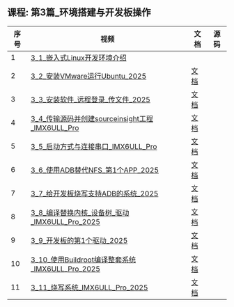 ## 课程: 第3篇_环境搭建与开发板操作
| 序号 | 视频 | 文档 | 源码 |
| ---- | ---- | ---- | ---- |
| 1 | [3_1_嵌入式Linux开发环境介绍](https://www.bilibili.com/video/BV1w4411B7a4/?p=17) |  |  |
| 2 | [3_2_安装VMware运行Ubuntu_2025](https://www.bilibili.com/video/BV1w4411B7a4/?p=18) | [文档](https://gitee.com/weidongshan/01_all_series_quickstart/raw/master/嵌入式Linux应用开发完全手册V5.3_IMX6ULL_Pro开发板.pdf#nameddest=1.2%20安装软件) |  |
| 3 | [3_3_安装软件_远程登录_传文件_2025](https://www.bilibili.com/video/BV1w4411B7a4/?p=19) | [文档](https://gitee.com/weidongshan/01_all_series_quickstart/raw/master/嵌入式Linux应用开发完全手册V5.3_IMX6ULL_Pro开发板.pdf#nameddest=第2章%20安装软件) |  |
| 4 | [3_4_传输源码并创建sourceinsight工程_IMX6ULL_Pro](https://www.bilibili.com/video/BV1w4411B7a4/?p=20) | [文档](https://gitee.com/weidongshan/01_all_series_quickstart/raw/master/嵌入式Linux应用开发完全手册V5.3_IMX6ULL_Pro开发板.pdf#nameddest=2.6.2%20下载BSP) |  |
| 5 | [3_5_启动方式与连接串口_IMX6ULL_Pro](https://www.bilibili.com/video/BV1w4411B7a4/?p=21) | [文档](https://gitee.com/weidongshan/01_all_series_quickstart/raw/master/嵌入式Linux应用开发完全手册V5.3_IMX6ULL_Pro开发板.pdf#nameddest=3.4%20串口连接) |  |
| 6 | [3_6_使用ADB替代NFS_第1个APP_2025](https://www.bilibili.com/video/BV1w4411B7a4/?p=22) | [文档](https://gitee.com/weidongshan/01_all_series_quickstart/raw/master/嵌入式Linux应用开发完全手册V5.3_IMX6ULL_Pro开发板.pdf#nameddest=1.6%20体验第1个程序) |  |
| 7 | [3_7_给开发板烧写支持ADB的系统_2025](https://www.bilibili.com/video/BV1w4411B7a4/?p=23) | [文档](https://gitee.com/weidongshan/01_all_series_quickstart/raw/master/嵌入式Linux应用开发完全手册V5.3_IMX6ULL_Pro开发板.pdf#nameddest=1.5%20重烧支持ADB的系统) |  |
| 8 | [3_8_编译替换内核_设备树_驱动_IMX6ULL_Pro_2025](https://www.bilibili.com/video/BV1w4411B7a4/?p=24) | [文档](https://gitee.com/weidongshan/01_all_series_quickstart/raw/master/嵌入式Linux应用开发完全手册V5.3_IMX6ULL_Pro开发板.pdf#nameddest=第5章%20开发板的第1个驱动实验) |  |
| 9 | [3_9_开发板的第1个驱动_2025](https://www.bilibili.com/video/BV1w4411B7a4/?p=25) | [文档](https://gitee.com/weidongshan/01_all_series_quickstart/raw/master/嵌入式Linux应用开发完全手册V5.3_IMX6ULL_Pro开发板.pdf#nameddest=第5章%20开发板的第1个驱动实验) |  |
| 10 | [3_10_使用Buildroot编译整套系统_IMX6ULL_Pro_2025](https://www.bilibili.com/video/BV1w4411B7a4/?p=26) | [文档](https://gitee.com/weidongshan/01_all_series_quickstart/raw/master/嵌入式Linux应用开发完全手册V5.3_IMX6ULL_Pro开发板.pdf#nameddest=6.5%20构建IMX6ULL%20Pro版的根文件系统) | |
| 11 | [3_11_烧写系统_IMX6ULL_Pro_2025](https://www.bilibili.com/video/BV1w4411B7a4/?p=27) | [文档](https://gitee.com/weidongshan/01_all_series_quickstart/raw/master/嵌入式Linux应用开发完全手册V5.3_IMX6ULL_Pro开发板.pdf#nameddest=7.3%20在Windows使用USB烧写工具) | |

